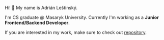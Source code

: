 Hi! 👋 My name is Adrián Leštinský.


I'm CS graduate @ Masaryk University. Currently I'm working as a __Junior Frontend/Backend Developer__.

If you are interested in my work, make sure to check out [repository](https://github.com/lesad/messenger-cv).
